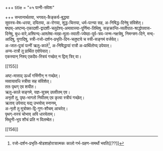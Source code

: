 +++
title = "०५ पत्नी-संवेशः"

+++
सन्तानार्थतया, भगवत्-कैङ्कर्य-बुद्ध्या  
सुवस्त्र-वेष-धरया, दयितया, अ-रोगया, शुद्ध-चित्तया, धर्म-पत्न्या सह, अ-निषिद्ध-दिनेषु संविशेत्।  
षष्ठ्य्-अष्टम्य्-एकादशी-द्वादशी-चतुर्दश्य्-अमावास्या-पूर्णिमा-तिथिषु, सङ्क्रान्ति-व्यतीपात-श्राद्धोपवास-दिनेषु, बुध-वारे,अश्विन्य्-आश्लेषा-मखा-मूला-स्वाती-ज्येष्ठा-पूर्व-त्रय-जन्म-नक्षत्रेषु, निमन्त्रण-दिने, मन्व्-आदिषु, युगादिषु, स्त्री-रजो-दर्शन-प्रभृति-दिन-चतुष्टये च स्त्री-सङ्गमं वर्जयेत्।  
अ-जात-पुत्रां पत्नीं ऋतु-काले[^१_१५५], अ-निषिद्धायां रात्रौ अ-प्रार्थितोप्य् उपेयात्।  
अन्य-रात्रौ तु प्रार्थित एवोपेयात्।  
एकस्यान् निश्य् एकदैव-स्त्रियं गच्छेत् न द्विस् त्रिर् वा।

[^१_१५५]: रजो-दर्शन-प्रभृति-षोडशाहोरात्रात्मकः कालो गर्भ-ग्रहण-समर्थो भवति[[??]]

[[155]]

अष्ट-मासाद् ऊर्ध्वं गर्भिणीन् न गच्छेत्।  
व्यवायावधि स्त्रीया सह संविशेत्।  
ततः पृथग् एव शयीत।  
ऋतु-काले सङ्गमे, यज्ञ-सूत्रम् उपवीतम् एव।  
अनृतौ तु, पृष्ठ-भागतो निवीतम् एव कृत्वा स्त्रीयं गच्छेत्।  
ऋताव् उपेयाद् यद्य् उभयोस् स्नानम्,  
अ-नृतौ तु  मूत्रोक्त-द्वि-गुण-शौचम् आचरेत्।  
पृथग्-वस्त्रं चोभाव् अपि धारयेताम्।  
मिथुनी-भूय शौचं प्रति न विलम्बेत।


[[156]]